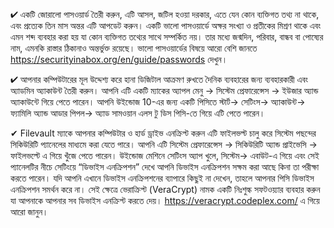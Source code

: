 


✔ একটি জোরালো পাসওয়ার্ড তৈরী করুন, এটি আসল, জটিল হওয়া দরকার, এতে যেন কোন ব্যক্তিগত তথ্য না থাকে, এবং প্রত্যেক তিন মাস অন্তর এটি আপডেট করুন। একটি ভালো পাসওয়ার্ডে অক্ষর সংখ্যা ও প্রতীকের মিশ্রণ থাকে এবং এমন শব্দ ব্যবহার করা হয় যা কোন ব্যক্তিগত তথ্যের সাথে সম্পর্কিত নয়। তার মধ্যে জন্মদিন, পরিবার, বান্ধব বা পোষ্যের নাম, এমনকি রাস্তার ঠিকানাও অন্তর্ভুক্ত রয়েছে। ভালো পাসওয়ার্ডের বিষয়ে আরো বেশি জানতে https://securityinabox.org/en/guide/passwords দেখুন।

✔ আপনার কম্পিউটারের মূল উদ্দেশ্য করে হানা ডিজিটাল আক্রমণ রুখতে দৈনিক ব্যবহারের জন্য ব্যবহারকারী এবং অ্যাডমিন অ্যাকাউন্ট তৈরী করুন। আপনি এটি একটি ম্যাকের অ্যাপল মেনু → সিস্টেম প্রেফারেন্সেস → ইউজার অ্যান্ড অ্যাকাউন্টে গিয়ে পেতে পারেন। আপনি উইন্ডোজ 10-এর জন্য একটি পিসিতে স্টার্ট→ সেটিংস→ অ্যাকাউন্ট→ ফ্যামিলি অ্যান্ড আডার পিপল→ অ্যাড সামওয়ান এলস টু ডিস পিসি-তে গিয়ে এটি পেতে পারেন।

✔ Filevault ম্যাকে আপনার কম্পিউটার ও হার্ড ড্রাইভ এনক্রিপ্ট করুন এটি ফাইলভল্ট চালু করে সিস্টেম পছন্দের সিকিউরিটি প্যানেলের মাধ্যমে করা যেতে পারে। আপনি এটি সিস্টেম প্রেফারেন্সেস → সিকিউরিটি অ্যান্ড প্রাইভেসি → ফাইলভল্টে এ গিয়ে খুঁজে পেতে পারেন। উইন্ডোজ মেশিনে সেটিংস অ্যাপ খুলে, সিস্টেম→ এবাউট-এ গিয়ে এবং সেই প্যানেলটির নীচে সেটিংয়ে “ডিভাইস এনক্রিপশন” দেখে আপনি ডিভাইস এনক্রিপশন সক্ষম করা আছে কিনা তা পরীক্ষা করতে পারেন। যদি আপনি এখানে ডিভাইস এনক্রিপশনের ব্যাপারে কিছুই না দেখেন, তাহলে আপনার পিসি ডিভাইস এনক্রিপশন সমর্থন করে না। সেই ক্ষেত্রে ভেরাক্রিপ্ট (VeraCrypt) নামক একটি নিঃশুল্ক সফটওয়্যার ব্যবহার করুন যা আপনাকে আপনার সব ডিভাইস এনক্রিপ্ট করতে দেয়। https://veracrypt.codeplex.com/ এ গিয়ে আরো জানুন।